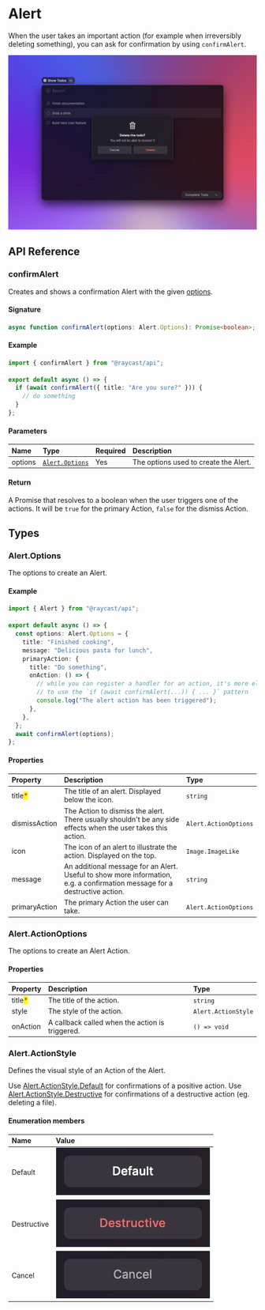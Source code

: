 # Alert

When the user takes an important action (for example when irreversibly deleting something), you can ask for confirmation by using `confirmAlert`.

![](../../.gitbook/assets/alert.png)

## API Reference

### confirmAlert

Creates and shows a confirmation Alert with the given [options](#alert.options).

#### Signature

```typescript
async function confirmAlert(options: Alert.Options): Promise<boolean>;
```

#### Example

```typescript
import { confirmAlert } from "@raycast/api";

export default async () => {
  if (await confirmAlert({ title: "Are you sure?" })) {
    // do something
  }
};
```

#### Parameters

| Name    | Type                                         | Required | Description                           |
| :------ | :------------------------------------------- | :------- | :------------------------------------ |
| options | <code>[Alert.Options](#alert.options)</code> | Yes      | The options used to create the Alert. |

#### Return

A Promise that resolves to a boolean when the user triggers one of the actions.
It will be `true` for the primary Action, `false` for the dismiss Action.

## Types

### Alert.Options

The options to create an Alert.

#### Example

```typescript
import { Alert } from "@raycast/api";

export default async () => {
  const options: Alert.Options = {
    title: "Finished cooking",
    message: "Delicious pasta for lunch",
    primaryAction: {
      title: "Do something",
      onAction: () => {
        // while you can register a handler for an action, it's more elegant
        // to use the `if (await confirmAlert(...)) { ... }` pattern
        console.log("The alert action has been triggered");
      },
    },
  };
  await confirmAlert(options);
};
```

#### Properties

| Property | Description | Type |
| :--- | :--- | :--- |
| title<mark style="color:red;">*</mark> | The title of an alert. Displayed below the icon. | <code>string</code> |
| dismissAction | The Action to dismiss the alert. There usually shouldn't be any side effects when the user takes this action. | <code>Alert.ActionOptions</code> |
| icon | The icon of an alert to illustrate the action. Displayed on the top. | <code>Image.ImageLike</code> |
| message | An additional message for an Alert. Useful to show more information, e.g. a confirmation message for a destructive action. | <code>string</code> |
| primaryAction | The primary Action the user can take. | <code>Alert.ActionOptions</code> |

### Alert.ActionOptions

The options to create an Alert Action.

#### Properties

| Property | Description | Type |
| :--- | :--- | :--- |
| title<mark style="color:red;">*</mark> | The title of the action. | <code>string</code> |
| style | The style of the action. | <code>Alert.ActionStyle</code> |
| onAction | A callback called when the action is triggered. | <code>() => void</code> |

### Alert.ActionStyle

Defines the visual style of an Action of the Alert.

Use [Alert.ActionStyle.Default](#alert.actionstyle) for confirmations of a positive action.
Use [Alert.ActionStyle.Destructive](#alert.actionstyle) for confirmations of a destructive action (eg. deleting a file).

#### Enumeration members

| Name        | Value                                                   |
| :---------- | :------------------------------------------------------ |
| Default     | ![](../../.gitbook/assets/alert-action-default.png)     |
| Destructive | ![](../../.gitbook/assets/alert-action-destructive.png) |
| Cancel      | ![](../../.gitbook/assets/alert-action-cancel.png)      |
